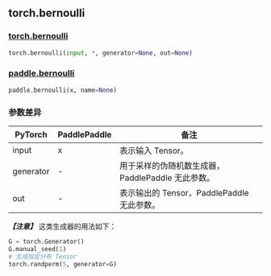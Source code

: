 ## torch.bernoulli
### [torch.bernoulli](https://pytorch.org/docs/stable/generated/torch.bernoulli.html?highlight=bernoulli#torch.bernoulli)
```python
torch.bernoulli(input, *, generator=None, out=None)
```
### [paddle.bernoulli](https://www.paddlepaddle.org.cn/documentation/docs/zh/api/paddle/bernoulli_cn.html#bernoulli)
```python
paddle.bernoulli(x, name=None)
```
### 参数差异
| PyTorch       | PaddlePaddle | 备注                                                   |
| ------------- | ------------ | ------------------------------------------------------ |
| input          | x        | 表示输入 Tensor。                                     |
| generator        | -            | 用于采样的伪随机数生成器，PaddlePaddle 无此参数。                   |
| out           | -            | 表示输出的 Tensor，PaddlePaddle 无此参数。               |

***【注意】*** 这类生成器的用法如下：
```python
G = torch.Generator()
G.manual_seed(1)
# 生成指定分布 Tensor
torch.randperm(5, generator=G)
```
